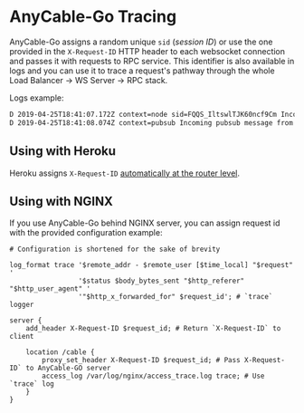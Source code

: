 # AnyCable-Go Tracing

AnyCable-Go assigns a random unique `sid` (_session ID_) or use the one provided in the `X-Request-ID` HTTP header
to each websocket connection and passes it with requests to RPC service. This identifier is also
available in logs and you can use it to trace a request's pathway through the whole Load Balancer -> WS Server -> RPC stack.

Logs example:

```sh
D 2019-04-25T18:41:07.172Z context=node sid=FQQS_IltswlTJK60ncf9Cm Incoming message: &{subscribe {"channel":"PresenceChannel"} }
D 2019-04-25T18:41:08.074Z context=pubsub Incoming pubsub message from Redis: {"stream":"presence:Z2lkOi8vbWFuYWdlYmFjL1NjaG9vbC8xMDAwMjI3Mw","data":"{\"type\":\"presence\",\"event\":\"user-presence-changed\",\"user_id\":1,\"status\":\"online\"}"}
```

## Using with Heroku

Heroku assigns `X-Request-ID` [automatically at the router level](https://devcenter.heroku.com/articles/http-request-id).

## Using with NGINX

If you use AnyCable-Go behind NGINX server, you can assign request id with the provided configuration example:

```nginx
# Сonfiguration is shortened for the sake of brevity

log_format trace '$remote_addr - $remote_user [$time_local] "$request" '
                 '$status $body_bytes_sent "$http_referer" "$http_user_agent" '
                 '"$http_x_forwarded_for" $request_id'; # `trace` logger

server {
    add_header X-Request-ID $request_id; # Return `X-Request-ID` to client

    location /cable {
        proxy_set_header X-Request-ID $request_id; # Pass X-Request-ID` to AnyCable-GO server
        access_log /var/log/nginx/access_trace.log trace; # Use `trace` log
    }
}
```
